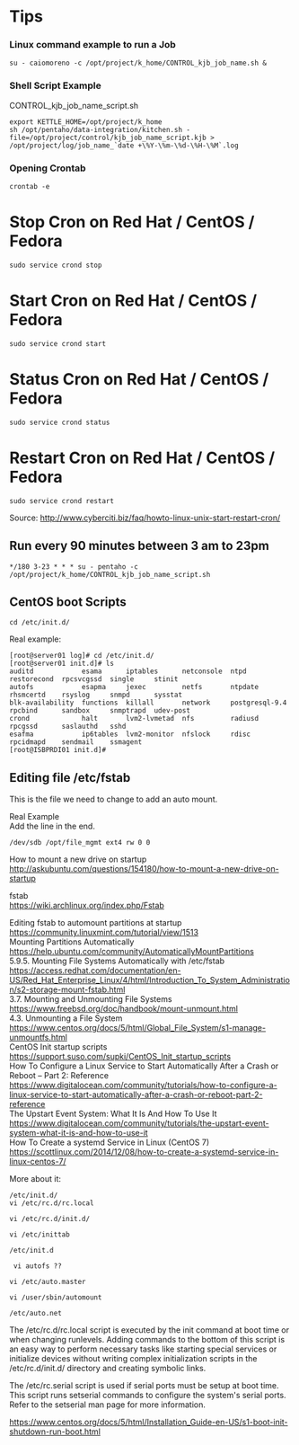 # Tips

### Linux command example to run a Job
```
su - caiomoreno -c /opt/project/k_home/CONTROL_kjb_job_name.sh &
```

### Shell Script Example

CONTROL_kjb_job_name_script.sh
```
export KETTLE_HOME=/opt/project/k_home
sh /opt/pentaho/data-integration/kitchen.sh -file=/opt/project/control/kjb_job_name_script.kjb > /opt/project/log/job_name_`date +\%Y-\%m-\%d-\%H-\%M`.log

```
### Opening Crontab
```
crontab -e
```

# Stop Cron on Red Hat / CentOS / Fedora
```
sudo service crond stop
```

# Start Cron on Red Hat / CentOS / Fedora
```
sudo service crond start
```

# Status Cron on Red Hat / CentOS / Fedora
```
sudo service crond status
```

# Restart Cron on Red Hat / CentOS / Fedora
```
sudo service crond restart
```

Source:
http://www.cyberciti.biz/faq/howto-linux-unix-start-restart-cron/

## Run every 90 minutes between 3 am to 23pm
```
*/180 3-23 * * * su - pentaho -c /opt/project/k_home/CONTROL_kjb_job_name_script.sh
```

## CentOS boot Scripts
```
cd /etc/init.d/
```

Real example:

```
[root@server01 log]# cd /etc/init.d/
[root@server01 init.d]# ls
auditd            esama      iptables      netconsole  ntpd            restorecond  rpcsvcgssd  single     stinit
autofs            esapma     jexec         netfs       ntpdate         rhsmcertd    rsyslog     snmpd      sysstat
blk-availability  functions  killall       network     postgresql-9.4  rpcbind      sandbox     snmptrapd  udev-post
crond             halt       lvm2-lvmetad  nfs         radiusd         rpcgssd      saslauthd   sshd
esafma            ip6tables  lvm2-monitor  nfslock     rdisc           rpcidmapd    sendmail    ssmagent
[root@ISBPRDI01 init.d]#
```

## Editing file /etc/fstab
This is the file we need to change to add an auto mount.

Real Example<BR>
Add the line in the end.<BR>
```
/dev/sdb /opt/file_mgmt ext4 rw 0 0
```

How to mount a new drive on startup<BR>
http://askubuntu.com/questions/154180/how-to-mount-a-new-drive-on-startup<BR>

fstab<BR>
https://wiki.archlinux.org/index.php/Fstab<BR>

Editing fstab to automount partitions at startup<BR>
https://community.linuxmint.com/tutorial/view/1513<BR>
Mounting Partitions Automatically<BR>
https://help.ubuntu.com/community/AutomaticallyMountPartitions<BR>
5.9.5. Mounting File Systems Automatically with /etc/fstab<BR>
https://access.redhat.com/documentation/en-US/Red_Hat_Enterprise_Linux/4/html/Introduction_To_System_Administration/s2-storage-mount-fstab.html<BR>
3.7. Mounting and Unmounting File Systems<BR>
https://www.freebsd.org/doc/handbook/mount-unmount.html<BR>
4.3. Unmounting a File System<BR>
https://www.centos.org/docs/5/html/Global_File_System/s1-manage-unmountfs.html<BR>
CentOS Init startup scripts<BR>
https://support.suso.com/supki/CentOS_Init_startup_scripts<BR>
How To Configure a Linux Service to Start Automatically After a Crash or Reboot – Part 2: Reference<BR>
https://www.digitalocean.com/community/tutorials/how-to-configure-a-linux-service-to-start-automatically-after-a-crash-or-reboot-part-2-reference<BR>
The Upstart Event System: What It Is And How To Use It<BR>
https://www.digitalocean.com/community/tutorials/the-upstart-event-system-what-it-is-and-how-to-use-it<BR>
How To Create a systemd Service in Linux (CentOS 7)<BR>
https://scottlinux.com/2014/12/08/how-to-create-a-systemd-service-in-linux-centos-7/<BR>


More about it:
```
/etc/init.d/
vi /etc/rc.d/rc.local

vi /etc/rc.d/init.d/

vi /etc/inittab

/etc/init.d

 vi autofs ??

vi /etc/auto.master

vi /user/sbin/automount

/etc/auto.net
```

The /etc/rc.d/rc.local script is executed by the init command at boot time or when changing runlevels. Adding commands to the bottom of this script is an easy way to perform necessary tasks like starting special services or initialize devices without writing complex initialization scripts in the /etc/rc.d/init.d/ directory and creating symbolic links.

The /etc/rc.serial script is used if serial ports must be setup at boot time. This script runs setserial commands to configure the system's serial ports. Refer to the setserial man page for more information.

https://www.centos.org/docs/5/html/Installation_Guide-en-US/s1-boot-init-shutdown-run-boot.html
